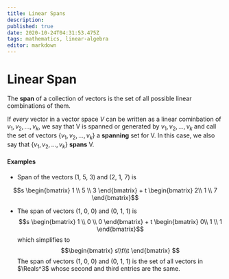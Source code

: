 ```yaml
---
title: Linear Spans
description: 
published: true
date: 2020-10-24T04:31:53.475Z
tags: mathematics, linear-algebra
editor: markdown
---
```


# Linear Span
The **span** of a collection of vectors is the set of all possible linear combinations of them. 

If *every* vector in a vector space *V* can be written as a linear cominbation of $v_1,v_2,...,v_k$, we say that V is spanned or generated by $v_1,v_2,...,v_k$ and call the set of vectors $\{v_1,v_2,...,v_k\}$ a **spanning** set for V. In this case, we also say that  $\{v_1,v_2,...,v_k\}$ **spans** V.
#### Examples
* Span of the vectors (1, 5, 3) and (2, 1, 7) is 

$$s \begin{bmatrix}
1 \\ 5 \\ 3
\end{bmatrix} + t \begin{bmatrix}
2\\ 1 \\ 7
\end{bmatrix}$$

* The span of vectors (1, 0, 0) and (0, 1, 1) is 
$$s \begin{bmatrix}
1 \\ 0 \\ 0
\end{bmatrix} + t \begin{bmatrix}
0\\ 1 \\ 1
\end{bmatrix}$$
which simplifies to 
$$\begin{bmatrix}
s\\t\\t
\end{bmatrix} $$ 
The span of vectors (1, 0, 0) and (0, 1, 1) is the set of all vectors in $\Reals^3$ whose second and third entries are the same.

